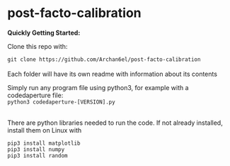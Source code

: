 # post-facto-calibration

**Quickly Getting Started:**<br />

Clone this repo with:

`git clone https://github.com/Archan6el/post-facto-calibration`
<br /><br />
Each folder will have its own readme with information about its contents

Simply run any program file using python3, for example with a codedaperture file: <br />
`python3 codedaperture-[VERSION].py` 
<br /><br />

There are python libraries needed to run the code. If not already installed, install them on Linux with

`pip3 install matplotlib`<br />
`pip3 install numpy` <br />
`pip3 install random`<br />
